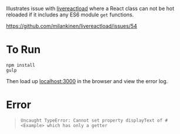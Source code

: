 Illustrates issue with [livereactload](https://github.com/milankinen/livereactload) where a React class can not be hot reloaded if it includes any ES6 module `get` functions.

https://github.com/milankinen/livereactload/issues/54

# To Run

```shell
npm install
gulp
```

Then load up [localhost:3000](http://localhost:3000) in the browser and view the error log.

# Error

>`Uncaught TypeError: Cannot set property displayText of #<Example> which has only a getter`

